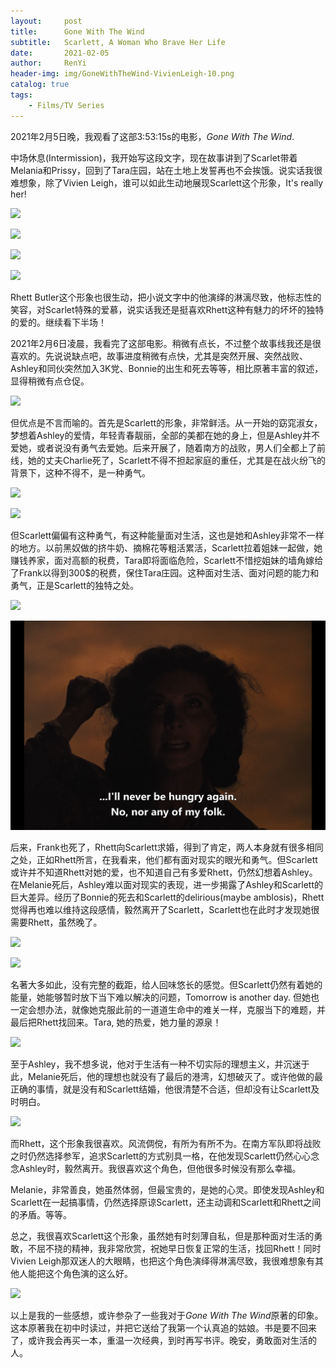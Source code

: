 ```yaml
---
layout:     post
title:      Gone With The Wind
subtitle:   Scarlett, A Woman Who Brave Her Life
date:       2021-02-05
author:     RenYi
header-img: img/GoneWithTheWind-VivienLeigh-10.png
catalog: true
tags:
    - Films/TV Series
---
```


2021年2月5日晚，我观看了这部3:53:15s的电影，*Gone With The Wind*.

中场休息(Intermission)，我开始写这段文字，现在故事讲到了Scarlet带着Melania和Prissy，回到了Tara庄园，站在土地上发誓再也不会挨饿。说实话我很难想象，除了Vivien Leigh，谁可以如此生动地展现Scarlett这个形象，It's really her!

![](https://github.com/nmrenyi/nmrenyi.github.io/raw/master/img/GoneWithTheWind-VivienLeigh-1.png)

![](https://github.com/nmrenyi/nmrenyi.github.io/raw/master/img/GoneWithTheWind-VivienLeigh-2.png)

![](https://github.com/nmrenyi/nmrenyi.github.io/raw/master/img/GoneWithTheWind-VivienLeigh-3.png)

![](https://github.com/nmrenyi/nmrenyi.github.io/raw/master/img/GoneWithTheWind-VivienLeigh-4.png)

Rhett Butler这个形象也很生动，把小说文字中的他演绎的淋漓尽致，他标志性的笑容，对Scarlet特殊的爱慕，说实话我还是挺喜欢Rhett这种有魅力的坏坏的独特的爱的。继续看下半场！



2021年2月6日凌晨，我看完了这部电影。稍微有点长，不过整个故事线我还是很喜欢的。先说说缺点吧，故事进度稍微有点快，尤其是突然开展、突然战败、Ashley和同伙突然加入3K党、Bonnie的出生和死去等等，相比原著丰富的叙述，显得稍微有点仓促。

![](https://github.com/nmrenyi/nmrenyi.github.io/raw/master/img/GoneWithTheWind-VivienLeigh-5.png)

但优点是不言而喻的。首先是Scarlett的形象，非常鲜活。从一开始的窈窕淑女，梦想着Ashley的爱情，年轻青春靓丽，全部的美都在她的身上，但是Ashley并不爱她，或者说没有勇气去爱她。后来开展了，随着南方的战败，男人们全都上了前线，她的丈夫Charlie死了，Scarlett不得不担起家庭的重任，尤其是在战火纷飞的背景下，这种不得不，是一种勇气。

![](https://github.com/nmrenyi/nmrenyi.github.io/raw/master/img/GoneWithTheWind-VivienLeigh-6.png)

![](https://github.com/nmrenyi/nmrenyi.github.io/raw/master/img/GoneWithTheWind-VivienLeigh-7.png)

但Scarlett偏偏有这种勇气，有这种能量面对生活，这也是她和Ashley非常不一样的地方。以前黑奴做的挤牛奶、摘棉花等粗活累活，Scarlett拉着姐妹一起做，她赚钱养家，面对高额的税费，Tara即将面临危险，Scarlett不惜挖姐妹的墙角嫁给了Frank以得到300$的税费，保住Tara庄园。这种面对生活、面对问题的能力和勇气，正是Scarlett的独特之处。

![](https://github.com/nmrenyi/nmrenyi.github.io/raw/master/img/GoneWithTheWind-VivienLeigh-8.png)

![](https://github.com/nmrenyi/nmrenyi.github.io/raw/master/img/GoneWithTheWind-VivienLeigh-9.png)

后来，Frank也死了，Rhett向Scarlett求婚，得到了肯定，两人本身就有很多相同之处，正如Rhett所言，在我看来，他们都有面对现实的眼光和勇气。但Scarlett或许并不知道Rhett对她的爱，也不知道自己有多爱Rhett，仍然幻想着Ashley。在Melanie死后，Ashley难以面对现实的表现，进一步揭露了Ashley和Scarlett的巨大差异。经历了Bonnie的死去和Scarlett的delirious(maybe amblosis)，Rhett觉得再也难以维持这段感情，毅然离开了Scarlett，Scarlett也在此时才发现她很需要Rhett，虽然晚了。

![](https://github.com/nmrenyi/nmrenyi.github.io/raw/master/img/GoneWithTheWind-VivienLeigh-11.png)

![](https://github.com/nmrenyi/nmrenyi.github.io/raw/master/img/GoneWithTheWind-VivienLeigh-12.png)

名著大多如此，没有完整的截距，给人回味悠长的感觉。但Scarlett仍然有着她的能量，她能够暂时放下当下难以解决的问题，Tomorrow is another day. 但她也一定会想办法，就像她克服此前的一道道生命中的难关一样，克服当下的难题，并最后把Rhett找回来。Tara, 她的热爱，她力量的源泉！

![](https://github.com/nmrenyi/nmrenyi.github.io/raw/master/img/GoneWithTheWind-VivienLeigh-13.png)

至于Ashley，我不想多说，他对于生活有一种不切实际的理想主义，并沉迷于此，Melanie死后，他的理想也就没有了最后的港湾，幻想破灭了。或许他做的最正确的事情，就是没有和Scarlett结婚，他很清楚不合适，但却没有让Scarlett及时明白。

![](https://github.com/nmrenyi/nmrenyi.github.io/raw/master/img/GoneWithTheWind-VivienLeigh-14.png)

而Rhett，这个形象我很喜欢。风流倜傥，有所为有所不为。在南方军队即将战败之时仍然选择参军，追求Scarlett的方式别具一格，在他发现Scarlett仍然心心念念Ashley时，毅然离开。我很喜欢这个角色，但他很多时候没有那么幸福。



Melanie，非常善良，她虽然体弱，但最宝贵的，是她的心灵。即使发现Ashley和Scarlett在一起搞事情，仍然选择原谅Scarlett，还主动调和Scarlett和Rhett之间的矛盾。等等。



总之，我很喜欢Scarlett这个形象，虽然她有时刻薄自私，但是那种面对生活的勇敢，不屈不挠的精神，我非常欣赏，祝她早日恢复正常的生活，找回Rhett！同时Vivien Leigh那双迷人的大眼睛，也把这个角色演绎得淋漓尽致，我很难想象有其他人能把这个角色演的这么好。

![](https://github.com/nmrenyi/nmrenyi.github.io/raw/master/img/GoneWithTheWind-VivienLeigh-15.png)

以上是我的一些感想，或许参杂了一些我对于*Gone With The Wind*原著的印象。这本原著我在初中时读过，并把它送给了我第一个认真追的姑娘。书是要不回来了，或许我会再买一本，重温一次经典，到时再写书评。晚安，勇敢面对生活的人。